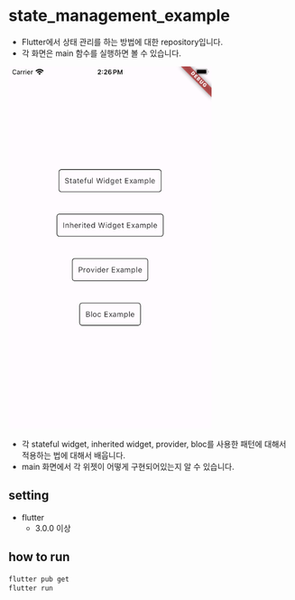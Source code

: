 # state_management_example

- Flutter에서 상태 관리를 하는 방법에 대한 repository입니다.
- 각 화면은 main 함수를 실행하면 볼 수 있습니다.

<img src="https://github.com/halfmoon-mind/flutter-state-management/blob/main/docs/main.png" width=360>

- 각 stateful widget, inherited widget, provider, bloc를 사용한 패턴에 대해서 적용하는 법에 대해서 배웁니다.
- main 화면에서 각 위젯이 어떻게 구현되어있는지 알 수 있습니다.

## setting

- flutter
  - 3.0.0 이상

## how to run

```shell
flutter pub get
flutter run
```
